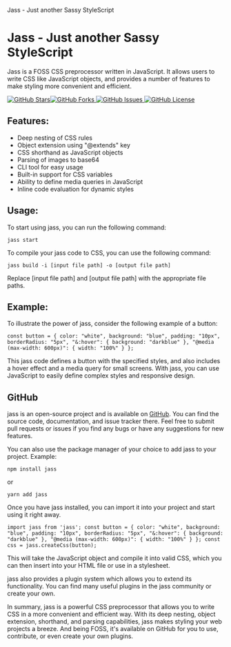 Jass - Just another Sassy StyleScript

# Jass - Just another Sassy StyleScript

Jass is a FOSS CSS preprocessor written in JavaScript. It allows users to write CSS like JavaScript objects, and provides a number of features to make styling more convenient and efficient.

[![GitHub Stars](https://img.shields.io/github/stars/Judeadeniji/JASS-FOSS.svg?style=social)](https://github.com/Judeadeniji/JASS-FOSS)[![GitHub Forks](https://img.shields.io/github/forks/Judeadeniji/JASS-FOSS.svg?style=social) ](https://github.com/Judeadeniji/JASS-FOSS/fork)[![GitHub Issues](https://img.shields.io/github/issues/Judeadeniji/JASS-FOSS.svg) ](https://github.com/Judeadeniji/JASS-FOSS/issues)[![GitHub License](https://img.shields.io/github/license/Judeadeniji/JASS-FOSS.svg)](https://github.com/Judeadeniji/JASS-FOSS/blob/master/LICENSE)

## Features:

- Deep nesting of CSS rules
- Object extension using "@extends" key
- CSS shorthand as JavaScript objects
- Parsing of images to base64
- CLI tool for easy usage
- Built-in support for CSS variables
- Ability to define media queries in JavaScript
- Inline code evaluation for dynamic styles

## Usage:

To start using jass, you can run the following command:

`jass start`

To compile your jass code to CSS, you can use the following command:

`jass build -i [input file path] -o [output file path]`

Replace \[input file path\] and \[output file path\] with the appropriate file paths.

## Example:

To illustrate the power of jass, consider the following example of a button:

`const button = { color: "white", background: "blue", padding: "10px", borderRadius: "5px", "&:hover": { background: "darkblue" }, "@media (max-width: 600px)": { width: "100%" } };`

This jass code defines a button with the specified styles, and also includes a hover effect and a media query for small screens. With jass, you can use JavaScript to easily define complex styles and responsive design.

## GitHub

jass is an open-source project and is available on [GitHub](https://github.com/Judeadeniji/JASS-FOSS). You can find the source code, documentation, and issue tracker there. Feel free to submit pull requests or issues if you find any bugs or have any suggestions for new features.

You can also use the package manager of your choice to add jass to your project. Example:

`npm install jass`

or

`yarn add jass`

Once you have jass installed, you can import it into your project and start using it right away.

`import jass from 'jass'; const button = { color: "white", background: "blue", padding: "10px", borderRadius: "5px", "&:hover": { background: "darkblue" }, "@media (max-width: 600px)": { width: "100%" } }; const css = jass.createCss(button);`

This will take the JavaScript object and compile it into valid CSS, which you can then insert into your HTML file or use in a stylesheet.

jass also provides a plugin system which allows you to extend its functionality. You can find many useful plugins in the jass community or create your own.

In summary, jass is a powerful CSS preprocessor that allows you to write CSS in a more convenient and efficient way. With its deep nesting, object extension, shorthand, and parsing capabilities, jass makes styling your web projects a breeze. And being FOSS, it's available on GitHub for you to use, contribute, or even create your own plugins.
